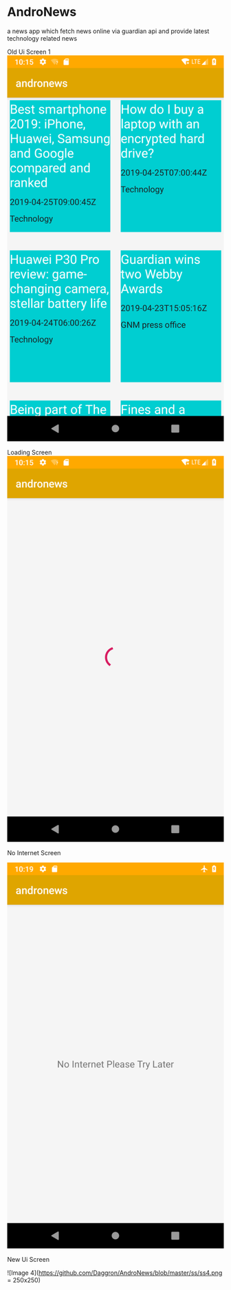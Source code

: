 # AndroNews

a news app which fetch news online via guardian api and provide latest technology related news


Old Ui Screen 1
![image 1](https://github.com/Daggron/AndroNews/blob/master/ss/ss1.png)

Loading Screen
![image 2](https://github.com/Daggron/AndroNews/blob/master/ss/ss2.png)


No Internet Screen

![image 3](https://github.com/Daggron/AndroNews/blob/master/ss/ss3.png)


New Ui Screen

![Image 4](https://github.com/Daggron/AndroNews/blob/master/ss/ss4.png = 250x250)
